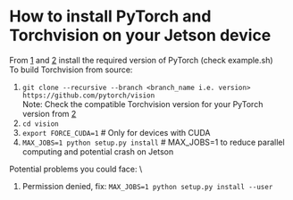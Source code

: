 # How to install PyTorch and Torchvision on your Jetson device
From [1] and [2] install the required version of PyTorch (check example.sh)\
To build Torchvision from source:
1. ``` git clone --recursive --branch <branch_name i.e. version> https://github.com/pytorch/vision ```\
   Note: Check the compatible Torchvision version for your PyTorch version from [2] 
3. ``` cd vision ```
4. ``` export FORCE_CUDA=1 ``` # Only for devices with CUDA
5. ``` MAX_JOBS=1 python setup.py install ``` # MAX_JOBS=1 to reduce parallel computing and potential crash on Jetson

Potential problems you could face: \
1. Permission denied, fix: ```MAX_JOBS=1 python setup.py install --user```

[1]: https://docs.nvidia.com/deeplearning/frameworks/install-pytorch-jetson-platform/
[2]: https://forums.developer.nvidia.com/t/pytorch-for-jetson/72048
